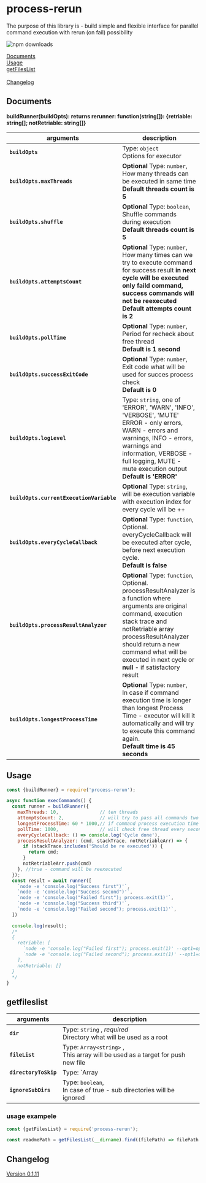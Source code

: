 # process-rerun

The purpose of this library is - build simple and flexible interface for parallel command execution with rerun (on fail) possibility

![npm downloads](https://img.shields.io/npm/dm/process-rerun.svg?style=flat-square)

[Documents](#documents)<br>
[Usage](#usage)<br>
[getFilesList](#getfileslist)<br><br>
[Changelog](#changelog)

## Documents

**buildRunner(buildOpts): returns rerunner: function(string[]): {retriable: string[]; notRetriable: string[]}**

arguments | description
--- | ---
**`buildOpts`** | Type: `object` <br> Options for executor
**`buildOpts.maxThreads`** | **Optional** Type: `number`, <br> How many threads can be executed in same time <br> **Default threads count is 5**
**`buildOpts.shuffle`** | **Optional** Type: `boolean`, <br> Shuffle commands during execution <br> **Default threads count is 5**
**`buildOpts.attemptsCount`** | **Optional** Type: `number`, <br> How many times can we try to execute command for success result **in next cycle will be executed only faild command, success commands will not be reexecuted** <br> **Default attempts count is 2**
**`buildOpts.pollTime`** | **Optional** Type: `number`, <br> Period for recheck about free thread <br> **Default is 1 second**
**`buildOpts.successExitCode`** | **Optional** Type: `number`, <br> Exit code what will be used for succes process check <br> **Default is 0**
**`buildOpts.logLevel`** | Type: `string`, one of 'ERROR', 'WARN', 'INFO', 'VERBOSE', 'MUTE' <br> ERROR - only errors, WARN -  errors and warnings, INFO - errors, warnings and information, VERBOSE - full logging, MUTE - mute execution output <br> **Default is 'ERROR'**
**`buildOpts.currentExecutionVariable`** | **Optional** Type: `string`, will be execution variable with execution index for every cycle will be ++<br>
**`buildOpts.everyCycleCallback`** | **Optional** Type: `function`, <br> Optional. everyCycleCallback will be executed after cycle, before next execution cycle.<br> **Default is false**
**`buildOpts.processResultAnalyzer`** | **Optional** Type: `function`, <br> Optional. processResultAnalyzer is a function where arguments are original command, execution stack trace and notRetriable array processResultAnalyzer should return a new command what will be executed in next cycle or **null** - if satisfactory result <br>
**`buildOpts.longestProcessTime`** | **Optional** Type: `number`, <br> In case if command execution time is longer than longest Process Time - executor will kill it automatically and will try to execute this command again. <br> **Default time is 45 seconds**

## Usage

```js
const {buildRunner} = require('process-rerun');

async function execCommands() {
  const runner = buildRunner({
    maxThreads: 10,               // ten threads
    attemptsCount: 2,             // will try to pass all commands two times, one main and one times rerun
    longestProcessTime: 60 * 1000,// if command process execution time is longre than 1 minute will kill it and try to pass in next cycle
    pollTime: 1000,               // will check free thread every second
    everyCycleCallback: () => console.log('Cycle done'),
    processResultAnalyzer: (cmd, stackTrace, notRetriableArr) => {
      if (stackTrace.includes('Should be re executed')) {
        return cmd;
      }
      notRetriableArr.push(cmd)
    }, //true - command will be reexecuted
  });
  const result = await runner([
    `node -e 'console.log("Success first")'`,
    `node -e 'console.log("Success second")'`,
    `node -e 'console.log("Failed first"); process.exit(1)'`,
    `node -e 'console.log("Success third")'`,
    `node -e 'console.log("Failed second"); process.exit(1)'`,
  ])

  console.log(result);
  /*
  {
    retriable: [
      `node -e 'console.log("Failed first"); process.exit(1)' --opt1=opt1value --opt1=opt1value`,
      `node -e 'console.log("Failed second"); process.exit(1)' --opt1=opt1value --opt1=opt1value`
    ],
    notRetriable: []
  }
  */
}
```

## getfileslist

arguments | description
--- | ---
**`dir`** | Type: `string` , *required* <br> Directory what will be used as a root
**`fileList`** | Type: `Array<string>` ,  <br> This array will be used as a target for push new file
**`directoryToSkip`** | Type: `Array<string>|string|regex`, <br> Exlude some directory
**`ignoreSubDirs`** | Type: `boolean`, <br> In case of true - sub directories will be ignored

### usage exampele

```js
const {getFilesList} = require('process-rerun');

const readmePath = getFilesList(__dirname).find((filePath) => filePath.include('readme.md'));
```

## Changelog
[Version 0.1.11](/docs/verion0.1.11.md)